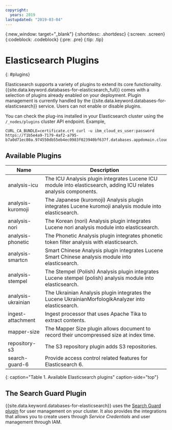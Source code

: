 ```yaml
---
copyright:
  years: 2019
lastupdated: "2019-03-04"
---
```


{:new_window: target="_blank"}
{:shortdesc: .shortdesc}
{:screen: .screen}
{:codeblock: .codeblock}
{:pre: .pre}
{:tip: .tip}

# Elasticsearch Plugins
{: #plugins}

Elasticsearch supports a variety of plugins to extend its core functionality. {{site.data.keyword.databases-for-elasticsearch_full}} comes with a selection of plugins already enabled on your deployment. Plugin management is currently handled by the {{site.data.keyword.databases-for-elasticsearch}} service. Users can not enable or disable plugins.

You can check the plug-ins installed in your Elasticsearch cluster using the `/_nodes/plugins` cluster API endpoint. Example, 
```
CURL_CA_BUNDLE=certificate.crt curl -u ibm_cloud_es_user:password https://f1b5e4a9-7179-4af2-a795-b7a0d71ec80a.974550db55eb4ec0983f023940bf637f.databases.appdomain.cloud:30909/_nodes/plugins
```

## Available Plugins

Name | Description
-------|-------
analysis-icu | The ICU Analysis plugin integrates Lucene ICU module into elasticsearch, adding ICU relates analysis components.
analysis-kuromoji | The Japanese (kuromoji) Analysis plugin integrates Lucene kuromoji analysis module into elasticsearch.
analysis-nori | The Korean (nori) Analysis plugin integrates Lucene nori analysis module into elasticsearch.
analysis-phonetic | The Phonetic Analysis plugin integrates phonetic token filter analysis with elasticsearch.
analysis-smartcn | Smart Chinese Analysis plugin integrates Lucene Smart Chinese analysis module into elasticsearch.
analysis-stempel | The Stempel (Polish) Analysis plugin integrates Lucene stempel (polish) analysis module into elasticsearch.
analysis-ukrainian | The Ukrainian Analysis plugin integrates the Lucene UkrainianMorfologikAnalyzer into elasticsearch.
ingest-attachment | Ingest processor that uses Apache Tika to extract contents.
mapper-size | The Mapper Size plugin allows document to record their uncompressed size at index time.
repository-s3 | The S3 repository plugin adds S3 repositories.
search-guard-6 | Provide access control related features for Elasticsearch 6.
{: caption="Table 1. Available Elasticsearch plugins" caption-side="top"}

## The Search Guard Plugin

{{site.data.keyword.databases-for-elasticsearch}} uses the [Search Guard plugin](https://docs.search-guard.com/latest/index.html) for user management on your cluster. It also provides the integrations that allows you to create users through _Service Credentials_ and user management through IAM.


